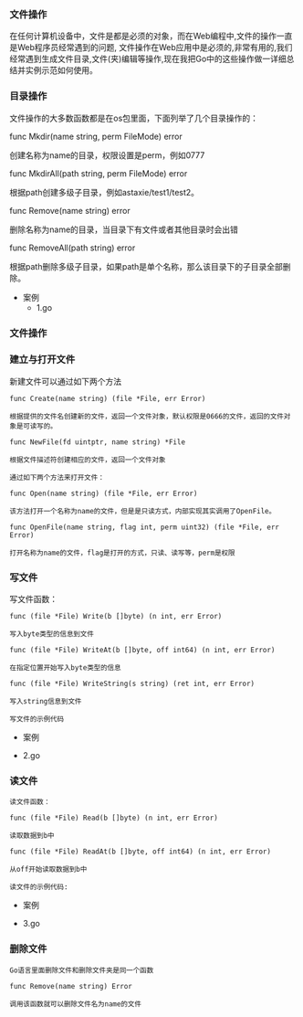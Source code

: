 ### 文件操作

在任何计算机设备中，文件是都是必须的对象，而在Web编程中,文件的操作一直是Web程序员经常遇到的问题,
文件操作在Web应用中是必须的,非常有用的,我们经常遇到生成文件目录,文件(夹)编辑等操作,现在我把Go中的这些操作做一详细总结并实例示范如何使用。

### 目录操作

文件操作的大多数函数都是在os包里面，下面列举了几个目录操作的：

func Mkdir(name string, perm FileMode) error

创建名称为name的目录，权限设置是perm，例如0777

func MkdirAll(path string, perm FileMode) error

根据path创建多级子目录，例如astaxie/test1/test2。

func Remove(name string) error

删除名称为name的目录，当目录下有文件或者其他目录时会出错

func RemoveAll(path string) error

根据path删除多级子目录，如果path是单个名称，那么该目录下的子目录全部删除。

+ 案例
  * 1.go


### 文件操作

### 建立与打开文件

新建文件可以通过如下两个方法

    func Create(name string) (file *File, err Error)

    根据提供的文件名创建新的文件，返回一个文件对象，默认权限是0666的文件，返回的文件对象是可读写的。

    func NewFile(fd uintptr, name string) *File

    根据文件描述符创建相应的文件，返回一个文件对象

    通过如下两个方法来打开文件：

    func Open(name string) (file *File, err Error)

    该方法打开一个名称为name的文件，但是是只读方式，内部实现其实调用了OpenFile。

    func OpenFile(name string, flag int, perm uint32) (file *File, err Error)

    打开名称为name的文件，flag是打开的方式，只读、读写等，perm是权限

### 写文件

写文件函数：

    func (file *File) Write(b []byte) (n int, err Error)

    写入byte类型的信息到文件

    func (file *File) WriteAt(b []byte, off int64) (n int, err Error)

    在指定位置开始写入byte类型的信息

    func (file *File) WriteString(s string) (ret int, err Error)

    写入string信息到文件

    写文件的示例代码  
    
 + 案例
  * 2.go    

### 读文件
    读文件函数：

    func (file *File) Read(b []byte) (n int, err Error)

    读取数据到b中

    func (file *File) ReadAt(b []byte, off int64) (n int, err Error)

    从off开始读取数据到b中

    读文件的示例代码:

 + 案例
  * 3.go 

### 删除文件

    Go语言里面删除文件和删除文件夹是同一个函数

    func Remove(name string) Error

    调用该函数就可以删除文件名为name的文件